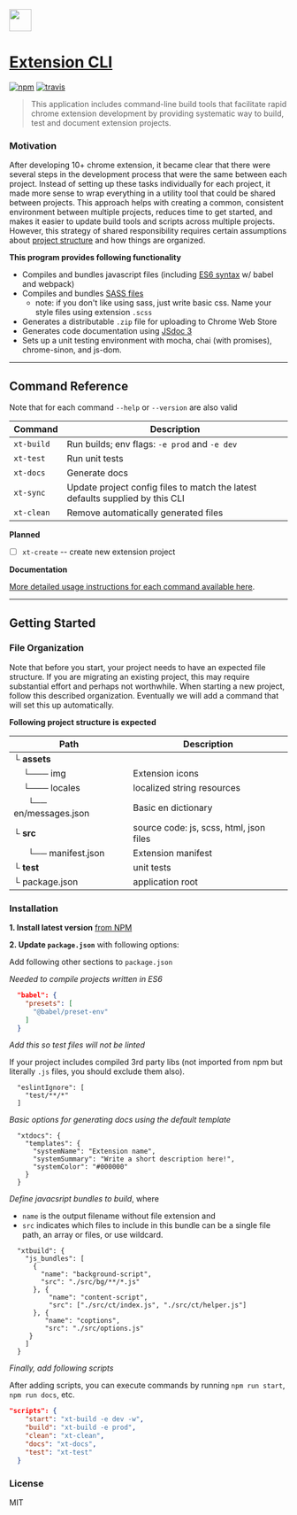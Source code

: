 <img src='https://raw.githubusercontent.com/MobileFirstLLC/extension-cli/master/assets/img/128x128.png' alt='' width="40" /> 

# [Extension CLI](https://github.com/MobileFirstLLC/extension-cli)

[![npm](https://img.shields.io/npm/v/extension-cli)](https://www.npmjs.com/package/extension-cli)
[![travis](https://img.shields.io/travis/mobilefirstllc/extension-cli)](https://travis-ci.org/MobileFirstLLC/extension-cli)

> This application includes command-line build tools that facilitate rapid chrome extension development by providing
systematic way to build, test and document extension projects.


### Motivation

After developing 10+ chrome extension, it became clear that there were several steps in the development process that were the same between each project. Instead of setting up these tasks individually for each project, it made more sense to wrap everything in a utility tool that could be shared between projects. This approach helps with creating a common, consistent environment between multiple projects, reduces time to get started, and makes it easier to update build tools and scripts across multiple projects. However, this strategy of shared responsibility requires certain assumptions about [project structure](#file-organization) and how things are organized.


**This program provides following functionality**

- Compiles and bundles javascript files (including [ES6 syntax](http://es6-features.org/) w/ babel and webpack)
- Compiles and bundles [SASS files](https://sass-lang.com/guide)
    - note: if you don't like using sass, just write basic css. Name your style files using extension `.scss`
- Generates a distributable `.zip` file for uploading to Chrome Web Store
- Generates code documentation using [JSdoc 3](https://jsdoc.app/about-getting-started.html)     
- Sets up a unit testing environment with mocha, chai (with promises), chrome-sinon, and js-dom.

---


## Command Reference

Note that for each command `--help` or `--version` are also valid

Command | Description
--- | ---
`xt-build` | Run builds; env flags: `-e prod` and `-e dev`
`xt-test` | Run unit tests
`xt-docs` | Generate docs
`xt-sync` | Update project config files to match the latest defaults supplied by this CLI
`xt-clean` | Remove automatically generated files

**Planned**

- [ ] `xt-create` -- create new extension project

**Documentation**

[More detailed usage instructions for each command available here](https://mobilefirstllc.github.io/extension-cli/list_namespace.html).

---

## Getting Started

### File Organization

Note that before you start, your project needs to have an expected file structure. If you are migrating an existing project, this may require substantial effort and perhaps not worthwhile. When starting a new project, follow this described organization. Eventually we will add a command that will set this up automatically.

**Following project structure is expected**

Path | Description
--- | ---
└ **assets** | 
&nbsp; &nbsp; └─── img | Extension icons
&nbsp; &nbsp; └─── locales | localized string resources
&nbsp; &nbsp; &nbsp; └── en/messages.json | Basic en dictionary
└ **src** | source code: js, scss, html, json files
&nbsp; &nbsp; &nbsp; └── manifest.json | Extension manifest 
└ **test** | unit tests
└ package.json | application root


### Installation

**1. Install latest version** [from NPM](https://www.npmjs.com/package/extension-cli)

**2. Update `package.json`** with following options:

Add following other sections to `package.json`

*Needed to compile projects written in ES6* 

```json
  "babel": {
    "presets": [
      "@babel/preset-env"
    ]
  }
```

*Add this so test files will not be linted*

If your project includes compiled 3rd party libs (not imported from npm but literally `.js` files, you should exclude them also).

```  
  "eslintIgnore": [
    "test/**/*"
  ]
```

*Basic options for generating docs using the default template*

```  
  "xtdocs": {
    "templates": {
      "systemName": "Extension name",
      "systemSummary": "Write a short description here!",
      "systemColor": "#000000"
    }
  }
```

*Define javacsript bundles to build*, where 
- `name` is the output filename without file extension and 
- `src` indicates which files to include in this bundle can be a single file path, an array or files, or use wildcard.

```
  "xtbuild": {
    "js_bundles": [
      {
        "name": "background-script",
        "src": "./src/bg/**/*.js"
      }, {
          "name": "content-script",
          "src": ["./src/ct/index.js", "./src/ct/helper.js"]
      }, {
         "name": "coptions",
         "src": "./src/options.js"
     }
    ]
  }
```

*Finally, add following scripts* 

After adding scripts, you can execute commands by running `npm run start`, `npm run docs`, etc.

```json
"scripts": {
    "start": "xt-build -e dev -w",
    "build": "xt-build -e prod",
    "clean": "xt-clean",
    "docs": "xt-docs",
    "test": "xt-test"
  }
```


### License 

MIT
